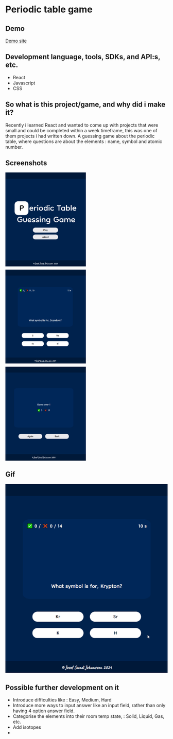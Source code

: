 # Periodic table game

## Demo
[Demo site](https://josefswadijohansson.net/projects/periodic_table_game/)

## Development language, tools, SDKs, and API:s, etc.
- React
- Javascript
- CSS

## So what is this project/game, and why did i make it?
Recently i learned React and wanted to come up with projects that were small and could be completed within a week timeframe, this was one of them projects i had written down. 
A guessing game about the periodic table, where questions are about the elements : name, symbol and atomic number.

## Screenshots

<div style="display: flex; flex-wrap: wrap; gap: 10px;">
  <img src="https://github.com/josefswadijohansson/periodic_table_game/blob/main/screenshots/screenshot_1.png?raw=true" alt="Screenshot 1" width="250">
  <img src="https://github.com/josefswadijohansson/periodic_table_game/blob/main/screenshots/screenshot_2.png?raw=true" alt="Screenshot 2" width="250">
  <img src="https://github.com/josefswadijohansson/periodic_table_game/blob/main/screenshots/screenshot_3.png?raw=true" alt="Screenshot 3" width="250">
</div>

## Gif
<img src="https://github.com/josefswadijohansson/periodic_table_game/blob/main/screenshots/demonstration.gif?raw=true" alt="Screenshot 3" width="512">

## Possible further development on it
- Introduce difficulties like : Easy, Medium, Hard
- Introduce more ways to input answer like an input field, rather than only having 4 option answer field.
- Categorise the elements into their room temp state, : Solid, Liquid, Gas, etc.
- Add isotopes
- 
